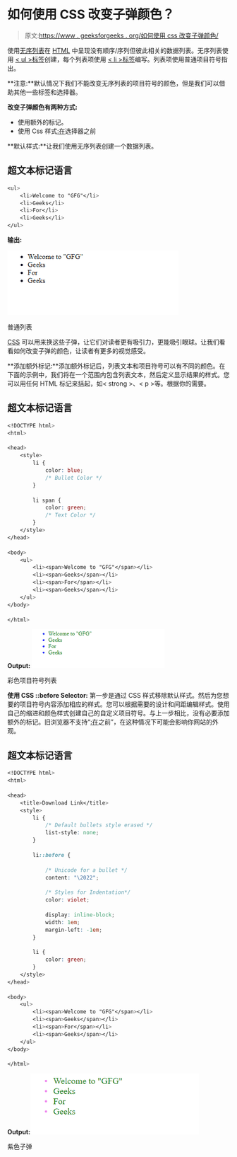# 如何使用 CSS 改变子弹颜色？

> 原文:[https://www . geeksforgeeks . org/如何使用 css 改变子弹颜色/](https://www.geeksforgeeks.org/how-to-change-the-color-of-bullets-using-css/)

使用[无序列表](https://www.geeksforgeeks.org/how-to-create-an-unordered-list-in-html/)在 [HTML](https://www.geeksforgeeks.org/html-tutorials/) 中呈现没有顺序/序列但彼此相关的数据列表。无序列表使用 [< ul >标签](https://www.geeksforgeeks.org/html-ul-tag/)创建，每个列表项使用 [< li >标签](https://www.geeksforgeeks.org/html-li-tag/)编写。列表项使用普通项目符号指出。

**注意:**默认情况下我们不能改变无序列表的项目符号的颜色，但是我们可以借助其他一些标签和选择器。

**改变子弹颜色有两种方式:**

*   使用额外的标记。
*   使用 Css 样式[:在](https://www.geeksforgeeks.org/css-before-selector/)选择器之前

**默认样式:**让我们使用无序列表创建一个数据列表。

## 超文本标记语言

```css
<ul>
    <li>Welcome to "GFG"</li>
    <li>Geeks</li>
    <li>For</li>
    <li>Geeks</li>
</ul>
```

**输出:**

![](img/6d64d2999bdd1901b5e7e5de69851e65.png)

普通列表

[CSS](https://www.geeksforgeeks.org/css-tutorials/) 可以用来换这些子弹，让它们对读者更有吸引力，更能吸引眼球。让我们看看如何改变子弹的颜色，让读者有更多的视觉感受。

**添加额外标记:**添加额外标记后，列表文本和项目符号可以有不同的颜色。在下面的示例中，我们将在一个范围内包含列表文本，然后定义显示结果的样式。您可以用任何 HTML 标记来括起，如< strong >、< p >等。根据你的需要。

## 超文本标记语言

```css
<!DOCTYPE html>
<html>

<head>
    <style>
        li {
            color: blue;
            /* Bullet Color */
        }

        li span {
            color: green;
            /* Text Color */
        }
    </style>
</head>

<body>
    <ul>
        <li><span>Welcome to "GFG"</span></li>
        <li><span>Geeks</span></li>
        <li><span>For</span></li>
        <li><span>Geeks</span></li>
    </ul>
</body>

</html>
```

**Output:**
![](img/e22ea0ef38d5173bfd83e15511f6fb24.png)

彩色项目符号列表

**使用 CSS ::before Selector:** 第一步是通过 CSS 样式移除默认样式。然后为您想要的项目符号内容添加相应的样式。您可以根据需要的设计和间距编辑样式。使用自己的缩进和颜色样式创建自己的自定义项目符号。与上一步相比，没有必要添加额外的标记。旧浏览器不支持“[:在](https://www.geeksforgeeks.org/css-before-selector/)之前”，在这种情况下可能会影响你网站的外观。

## 超文本标记语言

```css
<!DOCTYPE html>
<html>

<head>
    <title>Download Link</title>
    <style>
        li {
            /* Default bullets style erased */
            list-style: none;
        }

        li::before {

            /* Unicode for a bullet */
            content: "\2022";

            /* Styles for Indentation*/
            color: violet;

            display: inline-block;
            width: 1em;
            margin-left: -1em;
        }

        li {
            color: green;
        }
    </style>
</head>

<body>
    <ul>
        <li><span>Welcome to "GFG"</span></li>
        <li><span>Geeks</span></li>
        <li><span>For</span></li>
        <li><span>Geeks</span></li>
    </ul>
</body>

</html>
```

**Output:**![](img/c6afcaffd2d32339de0ec0f5792de75b.png)

紫色子弹